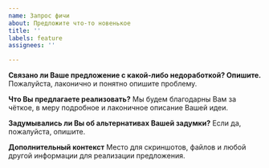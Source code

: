 ```yaml
---
name: Запрос фичи
about: Предложите что-то новенькое
title: ''
labels: feature
assignees: ''

---
```


**Связано ли Ваше предложение с какой-либо недоработкой? Опишите.**
Пожалуйста, лаконично и понятно опишите проблему.

**Что Вы предлагаете реализовать?**
Мы будем благодарны Вам за чёткое, в меру подробное и лаконичное описание Вашей идеи.

**Задумывались ли Вы об альтернативах Вашей задумки?**
Если да, пожалуйста, опишите.

**Дополнительный контекст**
Место для скриншотов, файлов и любой другой информации для реализации предложения.

